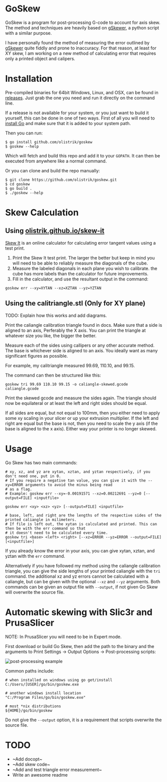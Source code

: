 # GoSkew

GoSkew is a program for post-processing G-code to account for axis skew. The
method and techniques are heavily based on
[gSkewer](https://github.com/MechanizedMedic/gskewer), a python script with a
similar purpose.

I have personally found the method of measuring the error outlined by
[gSkewer](https://github.com/MechanizedMedic/gskewer) quite fiddly and prone to
inaccuracy. For that reason, at least for XY skew, I am working on a new method
of calculating error that requires only a printed object and calipers.

# Installation

Pre-compiled binaries for 64bit Windows, Linux, and OSX, can be found in [releases](https://github.com/olistrik/goskew/releases).
Just grab the one you need and run it directly on the command line.

If a release is not available for your system, or you just want to build it yourself, this can be done in one of two ways.
First of all you will need to [install Go](https://golang.org/doc/install) and make sure that it is added to your system path.

Then you can run:

```
$ go install github.com/olistrik/goskew
$ goskew --help
```

Which will fetch and build this repo and add it to your `GOPATH`. It can then be executed from anywhere like a normal command.

Or you can clone and build the repo manually:

```
$ git clone https://github.com/olistrik/goskew.git
$ cd goskew
$ go build .
$ ./goskew --help
```

# Skew Calculation

## Using [olistrik.github.io/skew-it](https://olistrik.github.io/skew-it/)

[Skew It](https://olistrik.github.io/skew-it/) is an online calculator for calculating error tangent values using a test print.

1. Print the Skew It test print. The larger the better but keep in mind you will need to be able to reliably measure the diagonals of the cube.
2. Measure the labeled diagonals in each plane you wish to calibrate. the cube has more labels than the calculator for future improvements.
3. Fill in the calculator, and use the resultant output in the command:

```
goskew err --xy=XYTAN --xz=XZTAN --yz=YZTAN
```


## Using the calitriangle.stl (Only for XY plane)
TODO: Explain how this works and add diagrams.

Print the caliangle calibration triangle found in docs. Make sure that a side is aligned to an axis, Perferably the X axis. You can print the triangle at whatever size you like, the bigger the better. 

Measure each of the sides using callipers or any other accurate method. The base is whichever side is aligned to an axis. You ideally want as many significant figures as possible.

For example, my calitriangle measured 99.69, 110.10, and 99.15.

The command can then be structured like this:

```
goskew tri 99.69 110.10 99.15 -o caliangle-skewed.gcode caliangle.gcode
```

Print the skewed gcode and measure the sides again. The triangle should now be equilateral or at least the left and right sides should be equal.

If all sides are equal, but not equal to 100mm, then you either need to apply some xy scaling in your slicer or up your extrusion
multiplier. If the left and right are equal but the base is not, then you need to scale the y axis (if the base is aligned to the x axis). Either way your printer is no longer skewed.

# Usage

Go Skew has two main commands:

```
# xy, xz, and yz are xytan, xztan, and yztan respectively, if you don't need one, put in 0.
# If you require a negative tan value, you can give it with the --xy=ERROR arguments to avoid the minus being read
# as a flag.
# Example: goskew err --xy=-0.00191571 --xz=0.00212691 --yz=0 [--output=FILE] <inputfile>

goskew err <xy> <xz> <yz> [--output=FILE] <inputfile>

# base, left, and right are the lengths of the respective sides of the printed caliangle in milimeters.
# If file is left out, the xytan is calculated and printed. This can then be with the err command so that
# it doesn't need to be calculated every time.
goskew tri <base> <left> <right> [--xz=ERROR --yz=ERROR --output=FILE] [<inputfile>]

```

If you already know the error in your axis, you can give xytan, xztan, and yztan with the `err` command.

Alternatively if you have followed my method using the caliangle calibration triangle, you can give the side lengths
of your printed caliangle with the `tri` command. the additional xz and yz errors cannot be calculated with a caliangle,
but can be given with the optional `--xz` and `--yz` arguments.
Both commands can be given an output file with `--output`, if not given Go Skew will overwrite the source file.

# Automatic skewing with Slic3r and PrusaSlicer

NOTE: In PrusaSlicer you will need to be in Expert mode.

First download or build Go Skew, then add the path to the binary and the arguments to Print Settings -> Output Options -> Post-processing scripts:

![post-processing example](docs/post-processing.png)

Common paths include:

```
# when installed on windows using go get/install
C:/Users/[USER]/go/bin/goskew.exe

# another windows install location 
"C:/Program Files/go/bin/goskew.exe"

# most *nix distributions
${HOME}/go/bin/goskew
```

Do not give the `--output` option, it is a requirement that scripts overwrite the source file.

# TODO

- ~Add docopt~
- ~Add skew code~
- ~Add and test triangle error measurement~
- Write an awesome readme
